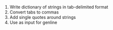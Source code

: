 1.	Write dictionary of strings in tab-delimited format
2.	Convert tabs to commas
3.	Add single quotes around strings
4.	Use as input for genline

